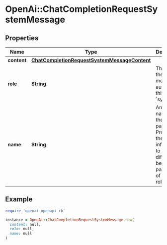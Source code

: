 # OpenAi::ChatCompletionRequestSystemMessage

## Properties

| Name | Type | Description | Notes |
| ---- | ---- | ----------- | ----- |
| **content** | [**ChatCompletionRequestSystemMessageContent**](ChatCompletionRequestSystemMessageContent.md) |  |  |
| **role** | **String** | The role of the messages author, in this case &#x60;system&#x60;. |  |
| **name** | **String** | An optional name for the participant. Provides the model information to differentiate between participants of the same role. | [optional] |

## Example

```ruby
require 'openai-openapi-rb'

instance = OpenAi::ChatCompletionRequestSystemMessage.new(
  content: null,
  role: null,
  name: null
)
```

